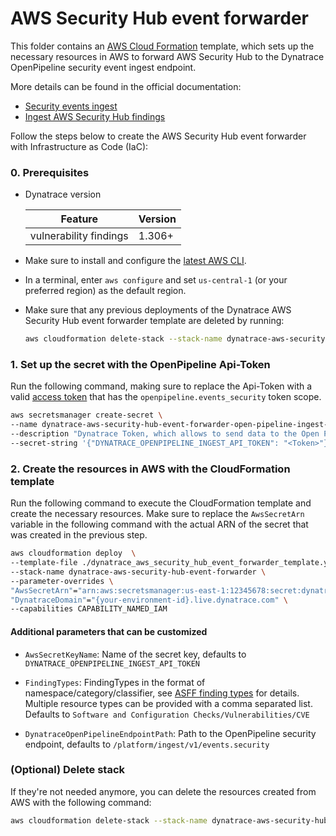 # AWS Security Hub event forwarder

This folder contains an [AWS Cloud Formation](https://aws.amazon.com/cloudformation/) template, which sets up the necessary resources in AWS to forward AWS Security Hub to the Dynatrace OpenPipeline security event ingest endpoint.

More details can be found in the official documentation:

- [Security events ingest](https://dt-url.net/1d63p0v)
- [Ingest AWS Security Hub findings](https://dt-url.net/bl23u9i)

Follow the steps below to create the AWS Security Hub event forwarder with Infrastructure as Code (IaC):

### 0. Prerequisites

- Dynatrace version

  | Feature                | Version |
  | ---------------------- | ------- |
  | vulnerability findings | 1.306+  |

- Make sure to install and configure the [latest AWS CLI](https://docs.aws.amazon.com/cli/latest/userguide/getting-started-install.html).
- In a terminal, enter `aws configure` and set `us-central-1` (or your preferred region) as the default region.
- Make sure that any previous deployments of the Dynatrace AWS Security Hub event forwarder template are deleted by running:

  ```bash
  aws cloudformation delete-stack --stack-name dynatrace-aws-security-hub-event-forwarder
  ```

### 1. Set up the secret with the OpenPipeline Api-Token

Run the following command, making sure to replace the Api-Token with a valid [access token](https://docs.dynatrace.com/docs/manage/access-control/access-tokens) that has the `openpipeline.events_security` token scope.

```bash
aws secretsmanager create-secret \
--name dynatrace-aws-security-hub-event-forwarder-open-pipeline-ingest-api-token \
--description "Dynatrace Token, which allows to send data to the Open Pipeline endpoint." \
--secret-string '{"DYNATRACE_OPENPIPELINE_INGEST_API_TOKEN": "<Token>"}'
```

### 2. Create the resources in AWS with the CloudFormation template

Run the following command to execute the CloudFormation template and create the necessary resources.
Make sure to replace the `AwsSecretArn` variable in the following command with the actual ARN of the secret that was created in the previous step.

```bash
aws cloudformation deploy  \
--template-file ./dynatrace_aws_security_hub_event_forwarder_template.yaml \
--stack-name dynatrace-aws-security-hub-event-forwarder \
--parameter-overrides \
"AwsSecretArn"="arn:aws:secretsmanager:us-east-1:12345678:secret:dynatrace-aws-security-hub-event-forwarder-open-pipeline-ingest-api-token-testxyz" \
"DynatraceDomain"="{your-environment-id}.live.dynatrace.com" \
--capabilities CAPABILITY_NAMED_IAM
```

#### Additional parameters that can be customized

- `AwsSecretKeyName`: Name of the secret key, defaults to `DYNATRACE_OPENPIPELINE_INGEST_API_TOKEN`

- `FindingTypes`: FindingTypes in the format of namespace/category/classifier, see [ASFF finding types](https://docs.aws.amazon.com/securityhub/latest/userguide/asff-required-attributes.html#Types) for details. Multiple resource types can be provided with a comma separated list. Defaults to `Software and Configuration Checks/Vulnerabilities/CVE`

- `DynatraceOpenPipelineEndpointPath`: Path to the OpenPipeline security endpoint, defaults to `/platform/ingest/v1/events.security`

### (Optional) Delete stack

If they're not needed anymore, you can delete the resources created from AWS with the following command:

```bash
aws cloudformation delete-stack --stack-name dynatrace-aws-security-hub-event-forwarder
```
